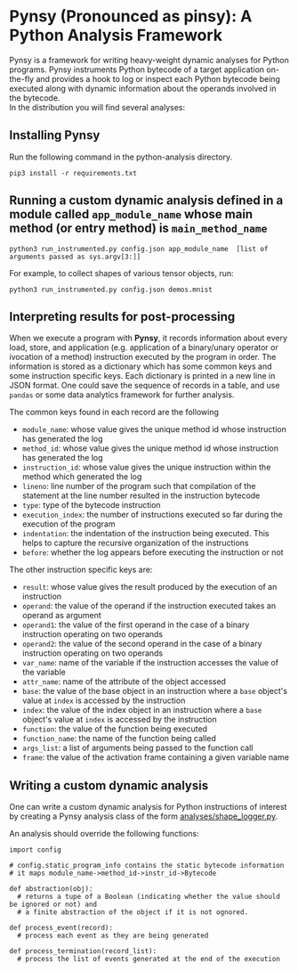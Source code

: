 # Pynsy (Pronounced as pinsy): A Python Analysis Framework 
Pynsy is a framework for writing heavy-weight dynamic analyses for Python programs. 
Pynsy instruments Python bytecode of a target application on-the-fly and provides
a hook to log or inspect each Python bytecode being executed along with dynamic 
information about the operands involved in the bytecode.  
In the distribution you will find several analyses:

## Installing Pynsy

Run the following command in the python-analysis directory.

`pip3 install -r requirements.txt`

## Running a custom dynamic analysis defined in a module called `app_module_name` whose main method (or entry method) is `main_method_name`


`python3 run_instrumented.py config.json app_module_name  [list of arguments passed as sys.argv[3:]]`

For example, to collect shapes of various tensor objects, run:

`python3 run_instrumented.py config.json demos.mnist `

## Interpreting results for post-processing

When we execute a program with **Pynsy**, it records information about every load, 
store, and application (e.g. application of a binary/unary operator or ivocation of a 
method) instruction executed by the program in order. The information is stored 
as a dictionary which has some common keys and some instruction specific keys. 
Each dictionary is printed in a new line in JSON format.  One could save the 
sequence of records in a table, and use `pandas` or some data analytics 
framework for further analysis.

The common keys found in each record are the following

 * `module_name`: whose value gives the unique method id whose instruction has generated the log
 * `method_id`: whose value gives the unique method id whose instruction has generated the log
 * `instruction_id`: whose value gives the unique instruction within the method which generated the log
 * `lineno`: line number of the program such that compilation of the statement at the line number resulted in the instruction bytecode
 * `type`: type of the bytecode instruction
 * `execution_index`: the number of instructions executed so far during the execution of the program
 * `indentation`: the indentation of the instruction being executed.  This helps to capture the recursive organization of the instructions
 * `before`: whether the log appears before executing the instruction or not

The other instruction specific keys are:

 * `result`: whose value gives the result produced by the execution of an instruction
 * `operand`: the value of the operand if the instruction executed takes an operand as argument
 * `operand1`: the value of the first operand in the case of a binary instruction operating on two operands
 * `operand2`: the value of the second operand in the case of a binary instruction operating on two operands
 * `var_name`: name of the variable if the instruction accesses the value of the variable 
 * `attr_name`: name of the attribute of the object accessed 
 * `base`: the value of the base object in an instruction where a `base` object's value at `index` is accessed by the instruction
 * `index`: the value of the index object in an instruction where a `base` object's value at `index` is accessed by the instruction
 * `function`: the value of the function being executed
 * `function_name`: the name of the function being called
 * `args_list`: a list of arguments being passed to the function call
 * `frame`: the value of the activation frame containing a given variable name

## Writing a custom dynamic analysis

One can write a custom dynamic analysis for Python instructions of interest by creating a Pynsy analysis class of the form
[analyses/shape_logger.py](pynsy/analyses/shape_logger.py). 

An analysis should override the following functions:

```
import config

# config.static_program_info contains the static bytecode information
# it maps module_name->method_id->instr_id->Bytecode

def abstraction(obj):
  # returns a tupe of a Boolean (indicating whether the value should be ignored or not) and 
  # a finite abstraction of the object if it is not ognored.

def process_event(record):
  # process each event as they are being generated

def process_termination(record_list):
  # process the list of events generated at the end of the execution
```
